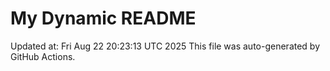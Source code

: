 # My Dynamic README
Updated at: Fri Aug 22 20:23:13 UTC 2025
This file was auto-generated by GitHub Actions.
